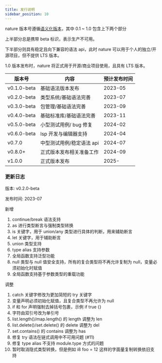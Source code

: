 ```yaml
---
title: 发行说明
sidebar_position: 10
---
```


nature 版本号遵循[语义化版本](https://semver.org/)，️其中 0.1 ~ 1.0 包含上下两个部分

上半部分总是携带 beta 标识，表示生产不可用。

下半部分则具有稳定且向下兼容的语法 api，此时 nature 可以用于个人的独立/开源项目，但不提供 LTS 版本。

1.0 版本发布时，nature 将正式用于开源/商业项目使用，且具有 LTS 版本。

| 版本号      | 内容                          | 预计发布时间 |
| ----------- | ----------------------------- | ------------ |
| v0.1.0-beta | 基础语法版本发布              | 2023-05      |
| v0.2.0-beta | 类型系统/基础语法完善         | 2023-07      |
| v0.3.0-beta | 包管理/基础语法完善           | 2023-09      |
| v0.4.0-beta | 基础标准库/基础语法完善       | 2023-11      |
| v0.5.0-beta | 小型测试用例/ bug 修复        | 2024-02      |
| v0.6.0-beta | lsp 开发与编辑器支持          | 2024-04             |
| v0.7.0      | 中型测试用例/稳定语法 api | 2024-07      |
| v0.8.0+     | 正式版本发布相关准备工作          | 2024-09       |
| v1.0.0      | 正式版本发布                  | 2025-        |

### 更新日志

版本: v0.2.0-beta

发布时间: 2023-07

新增
1. continue/break 语法支持
2. as 进行类型断言与强制类型转换
3. is 关键字，用于 union/any 类型进行具体的判断，用来辅助断言
4. let 关键字，用于辅助断言
6. union 类型支持
7. type alias 支持参数
8. 全局函数支持泛型功能
9. null 类型与 null 值安全支持，所有的复合类型将不再允许复制为 null，变量必须初始化时赋值
10. 全局函数支持基于参数类型的重载功能

调整
1. catch 关键字修改为更加简短的 try 关键字
2. 变量声明必须初始化赋值，且复合类型不再允许为 null
3. if 和 for 声明强制去掉括号包裹，示例  if true {}
4. 字符由双引号改为单引号
5. list.length()/map.length() 的 length 调整为 len
6. list.delete()/set.delete() 的 delete 调整为 del
7. set.contains() 的 contains 调整为 has
8. 修复 try 语法在链式调用中不可用问题 (#11)
9. 修复 type alias 不支持 module.type 方式的问题
10. 暂时取消隐式类型转换，但是例如 i8 foo = 12 这样的字面量复制转换依旧支持
